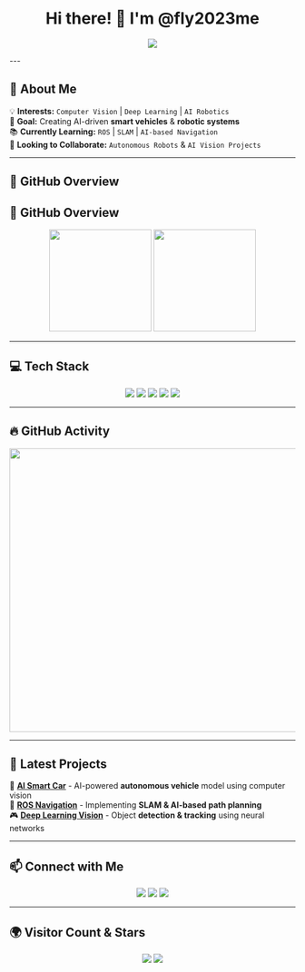 <h1 align="center">Hi there! 👋 I'm @fly2023me</h1>

<p align="center">
  <img src="https://readme-typing-svg.demolab.com?font=Fira+Code&size=40&duration=3000&pause=1000&color=32CD32&center=true&width=1000&height=100&lines=Passionate+about+Computer+Vision;Learning+ROS+%26+AI+Navigation;Building+Smart+AI-Powered+Vehicles!" />
</p>
---

## 🚀 About Me
💡 **Interests:** `Computer Vision` | `Deep Learning` | `AI Robotics`  
🎯 **Goal:** Creating AI-driven **smart vehicles** & **robotic systems**  
📚 **Currently Learning:** `ROS` | `SLAM` | `AI-based Navigation`  
🤝 **Looking to Collaborate:** `Autonomous Robots` & `AI Vision Projects`  

---

## 🌟 GitHub Overview
## 🌟 GitHub Overview
<div align="center">
  <img height="180em" src="https://github-readme-stats.vercel.app/api?username=fly2023me&show_icons=true&hide_border=true&bg_color=ffffff&title_color=2F80ED&icon_color=4C71F2&text_color=434D58" />
  <img height="180em" src="https://github-profile-summary-cards.vercel.app/api/cards/stats?username=fly2023me&bg_color=ffffff&title_color=2F80ED&text_color=434D58&hide_border=true" />
</div>

---

## 💻 Tech Stack

<p align="center">
  <img src="https://img.shields.io/badge/Python-3776AB?style=for-the-badge&logo=python&logoColor=white">
  <img src="https://img.shields.io/badge/C++-00599C?style=for-the-badge&logo=c%2B%2B&logoColor=white">
  <img src="https://img.shields.io/badge/OpenCV-5C3EE8?style=for-the-badge&logo=opencv&logoColor=white">
  <img src="https://img.shields.io/badge/ROS-22314E?style=for-the-badge&logo=ros&logoColor=white">
  <img src="https://img.shields.io/badge/Pytorch-EE4C2C?style=for-the-badge&logo=pytorch&logoColor=white">
</p>

---
## 🔥 GitHub Activity
<div align="center">
  <img width="800" height="500" src="https://github-readme-activity-graph.vercel.app/graph?username=fly2023me&hide_border=true&area=true&bg_color=ffffff&color=2F80ED&line=4C71F2&point=2F80ED&area_color=4C71F2&area_opacity=0.1&title_color=2F80ED"/>
</div>

---

## 🎯 Latest Projects
🚗 **[AI Smart Car](#)** - AI-powered **autonomous vehicle** model using computer vision  
🤖 **[ROS Navigation](#)** - Implementing **SLAM & AI-based path planning**  
🎮 **[Deep Learning Vision](#)** - Object **detection & tracking** using neural networks  

---

## 📫 Connect with Me
<p align="center">
  <a href="mailto:stphencliffs@gmail.com"><img src="https://img.shields.io/badge/Email-D14836?style=for-the-badge&logo=gmail&logoColor=white"></a>
  <a href="https://linkedin.com/in/yourprofile"><img src="https://img.shields.io/badge/LinkedIn-0A66C2?style=for-the-badge&logo=linkedin&logoColor=white"></a>
  <a href="https://github.com/fly2023me"><img src="https://img.shields.io/github/followers/fly2023me?label=Follow&style=social"></a>
</p>

---

## 🌍 Visitor Count & Stars
<div align="center">
  <img src="https://komarev.com/ghpvc/?username=fly2023me&color=blue&style=flat-square">
  <img src="https://img.shields.io/github/stars/fly2023me?style=social">
</div>
